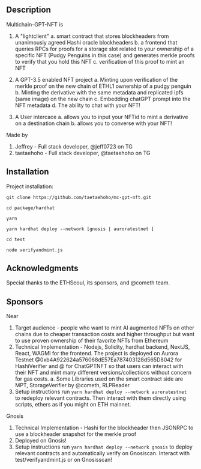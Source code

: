 ## Description  

Multichain-GPT-NFT is

1. A "lightclient"
   a. smart contract that stores blockheaders from unanimously agreed Hashi oracle blockheaders
   b. a frontend that queries RPCs for proofs for a storage slot related to your ownership of a specific NFT (Pudgy Penguins in this case) and generates merkle proofs to verify that you hold this NFT
   c. verification of this proof to mint an NFT

2. A GPT-3.5 enabled NFT project
   a. Minting upon verification of the merkle proof on the new chain of ETHL1 ownership of a pudgy penguin
   b. Minting the derivative with the same metadata and replicated ipfs (same image) on the new chain
   c. Embedding chatGPT prompt into the NFT metadata
   d. The ability to chat with your NFT!

3. A User intercace
   a. allows you to input your NFTid to mint a derivative on a destination chain
   b. allows you to converse with your NFT!

Made by

1. Jeffrey - Full stack developer, @jeff0723 on TG
2. taetaehoho - Full stack developer, @taetaehoho on TG


## Installation

Project installation:

```
git clone https://github.com/taetaehoho/mc-gpt-nft.git

cd package/hardhat

yarn 

yarn hardhat deploy --network [gnosis | auroratestnet ]

cd test 

node verifyandmint.js
```

## Acknowledgments

Special thanks to the ETHSeoul, its sponsors, and @cometh team. 

## Sponsors

Near

1. Target audience - people who want to mint AI augmented NFTs on other chains due to cheaper transaction costs and higher throughput but want to use proven ownership of their favorite NFTs from Ethereum
2. Technical Implementation - Nodejs, Solidity, hardhat backend, NextJS, React, WAGMI for the frontend. The project is deployed on Aurora Testnet @0xb4A922624a576068dE57Ea787403128d565D8042 for HashiVerifier and @ for ChatGPTNFT so that users can interact with their NFT and mint many different versions/collections without concern for gas costs.
   a. Some Libraries used on the smart contract side are MPT, StorageVerifier by @cometh, RLPReader
3. Setup instructions run
   `yarn hardhat deploy --network auroratestnet ` to redeploy relevant contracts. Then interact with them directly using scripts, ethers as if you might on ETH mainnet.

Gnosis

1. Technical Implementation - Hashi for the blockheader then JSONRPC to use a blockheader snapshot for the merkle proof
2. Deployed on Gnosis!
3. Setup instructions run
   `yarn hardhat deploy --network gnosis` to deploy relevant contracts and automatically verify on Gnosiscan. Interact with test/verifyandmint.js or on Gnosisscan!
